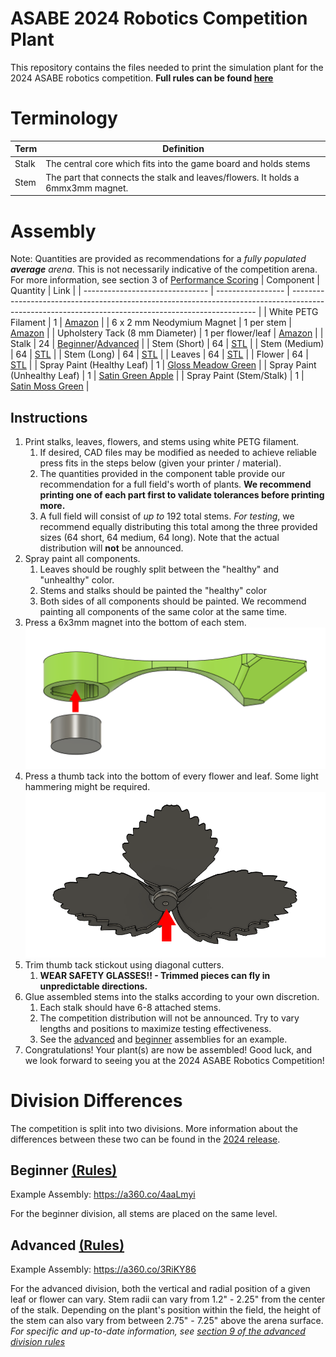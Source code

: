 # ASABE 2024 Robotics Competition Plant
This repository contains the files needed to print the simulation plant for the 2024 ASABE robotics competition. **Full rules can be found [here](https://docs.google.com/document/d/1JPMAodRuwTGvhz5UEUWVJHI-WIk5GcbBl3c8BVmr7d0/edit)**

# Terminology
| Term  | Definition                                                                      |
| ----- | ------------------------------------------------------------------------------- |
| Stalk | The central core which fits into the game board and holds stems                 |
| Stem  | The part that connects the stalk and leaves/flowers. It holds a 6mmx3mm magnet. |

# Assembly
Note: Quantities are provided as recommendations for a *fully populated **average** arena*. This is not necessarily indicative of the competition arena. For more information, see section 3 of [Performance Scoring](https://docs.google.com/document/d/1JPMAodRuwTGvhz5UEUWVJHI-WIk5GcbBl3c8BVmr7d0/edit#heading=h.aye7t6q3p1dy)
| Component                       | Quantity          | Link                                                                                                                                                |
| ------------------------------- | ----------------- | --------------------------------------------------------------------------------------------------------------------------------------------------- |
| White PETG Filament             | 1                 | [Amazon](https://www.amazon.com/OVERTURE-Filament-Consumables-Dimensional-Accuracy/dp/B07PDV9RC8/)                                                  |
| 6 x 2 mm Neodymium Magnet       | 1 per stem        | [Amazon](https://www.amazon.com/dp/B096LYVGPS/)                                                                                                     |
| Upholstery Tack (8 mm Diameter) | 1 per flower/leaf | [Amazon](https://www.amazon.com/dp/B07KKFRQXT/)                                                                                                     |
| Stalk                           | 24                | [Beginner](Beginner/Beginner_Trunk.stl)/[Advanced](Advanced/Advanced_Trunk.stl)                                                                     |
| Stem (Short)                    | 64                | [STL](Stem_Short.stl)                                                                                                                               |
| Stem (Medium)                   | 64                | [STL](Stem_Medium.stl)                                                                                                                              |
| Stem (Long)                     | 64                | [STL](Stem_Long.stl)                                                                                                                                |
| Leaves                          | 64                | [STL](Leaves.stl)                                                                                                                                   |
| Flower                          | 64                | [STL](Flower.stl)                                                                                                                                   |
| Spray Paint (Healthy Leaf)      | 1                 | [Gloss Meadow Green](https://www.homedepot.com/p/Rust-Oleum-Painter-s-Touch-2X-12-oz-Gloss-Green-General-Purpose-Spray-Paint-334039/307244868)      |
| Spray Paint (Unhealthy Leaf)    | 1                 | [Satin Green Apple](https://www.homedepot.com/p/Rust-Oleum-Painter-s-Touch-2X-12-oz-Satin-Green-Apple-General-Purpose-Spray-Paint-334070/307244897) |
| Spray Paint (Stem/Stalk)        | 1                 | [Satin Moss Green](https://www.homedepot.com/p/Rust-Oleum-Painter-s-Touch-2X-12-oz-Satin-Moss-Green-General-Purpose-Spray-Paint-334075/307244920)   |

## Instructions
1. Print stalks, leaves, flowers, and stems using white PETG filament. 
   1. If desired, CAD files may be modified as needed to achieve reliable press fits in the steps below (given your printer / material).
   2. The quantities provided in the component table provide our recommendation for a full field's worth of plants. **We recommend printing one of each part first to validate tolerances before printing more.**
   3. A full field will consist of *up to* 192 total stems. *For testing*, we recommend equally distributing this total among the three provided sizes (64 short, 64 medium, 64 long). Note that the actual distribution will **not** be announced.
2. Spray paint all components. 
   1. Leaves should be roughly split between the "healthy" and "unhealthy" color.
   2. Stems and stalks should be painted the "healthy" color
   3. Both sides of all components should be painted. We recommend painting all components of the same color at the same time.
3. Press a 6x3mm magnet into the bottom of each stem. ![Assembly Example](img/asm-press.png)
4. Press a thumb tack into the bottom of every flower and leaf. Some light hammering might be required. ![Assembly Example](img/asm-leaf.png)
5. Trim thumb tack stickout using diagonal cutters. 
   1. **WEAR SAFETY GLASSES!! - Trimmed pieces can fly in unpredictable directions.**
6. Glue assembled stems into the stalks according to your own discretion. 
   1. Each stalk should have 6-8 attached stems.
   2. The competition distribution will not be announced. Try to vary lengths and positions to maximize testing effectiveness.
   3. See the [advanced](https://a360.co/3RiKY86) and [beginner](https://a360.co/4aaLmyi) assemblies for an example.
7. Congratulations! Your plant(s) are now be assembled! Good luck, and we look forward to seeing you at the 2024 ASABE Robotics Competition!

# Division Differences
The competition is split into two divisions. More information about the differences between these two can be found in the [2024 release](https://docs.google.com/document/d/1JPMAodRuwTGvhz5UEUWVJHI-WIk5GcbBl3c8BVmr7d0/edit).

## Beginner [(Rules)](https://docs.google.com/document/d/1JPMAodRuwTGvhz5UEUWVJHI-WIk5GcbBl3c8BVmr7d0/edit#heading=h.k9yfkjzcqhdu)
Example Assembly: https://a360.co/4aaLmyi

For the beginner division, all stems are placed on the same level.

## Advanced [(Rules)](https://docs.google.com/document/d/1JPMAodRuwTGvhz5UEUWVJHI-WIk5GcbBl3c8BVmr7d0/edit#heading=h.ouqn01p8ic3i)

Example Assembly: https://a360.co/3RiKY86

For the advanced division, both the vertical and radial position of a given leaf or flower can vary. Stem radii can vary from 1.2" - 2.25" from the center of the stalk. Depending on the plant's position within the field, the height of the stem can also vary from between 2.75" - 7.25" above the arena surface. *For specific and up-to-date information, see [section 9 of the advanced division rules](https://docs.google.com/document/d/1JPMAodRuwTGvhz5UEUWVJHI-WIk5GcbBl3c8BVmr7d0/edit#heading=h.ouqn01p8ic3i)*